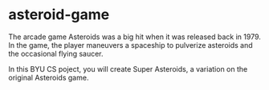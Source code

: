 # asteroid-game
The arcade game Asteroids was a big hit when it was released back in 1979. In the
game, the player maneuvers a spaceship to pulverize asteroids and the occasional
flying saucer. 

In this BYU CS poject, you will create Super Asteroids, a variation on the original Asteroids
game. 
